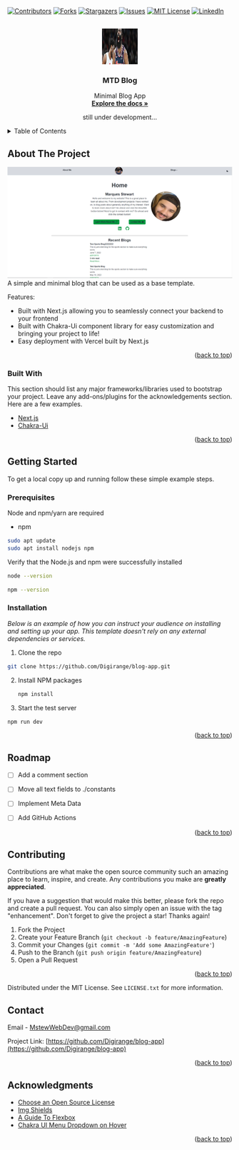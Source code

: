 <div id="top"></div>

[![Contributors][contributors-shield]][contributors-url]
[![Forks][forks-shield]][forks-url]
[![Stargazers][stars-shield]][stars-url]
[![Issues][issues-shield]][issues-url]
[![MIT License][license-shield]][license-url]
[![LinkedIn][linkedin-shield]][linkedin-url]



<!-- PROJECT LOGO -->
<br />
<div align="center">
  <a href="https://github.com/Digirange/blog-app">
    <img src="public/harden.jpg" alt="Logo" width="80" height="80">
  </a>

  <h3 align="center">MTD Blog</h3>

  <p align="center">
    Minimal Blog App
    <br />
    <a href="https://github.com/Digirange/blog-app"><strong>Explore the docs »</strong></a>
    <p>still under development...</p>
  </p>
</div>



<!-- TABLE OF CONTENTS -->
<details>
  <summary>Table of Contents</summary>
  <ol>
    <li>
      <a href="#about-the-project">About The Project</a>
      <ul>
        <li><a href="#built-with">Built With</a></li>
      </ul>
    </li>
    <li>
      <a href="#getting-started">Getting Started</a>
      <ul>
        <li><a href="#prerequisites">Prerequisites</a></li>
        <li><a href="#installation">Installation</a></li>
      </ul>
    </li>
    <li><a href="#usage">Usage</a></li>
    <li><a href="#roadmap">Roadmap</a></li>
    <li><a href="#contributing">Contributing</a></li>
    <li><a href="#license">License</a></li>
    <li><a href="#contact">Contact</a></li>
    <li><a href="#acknowledgments">Acknowledgments</a></li>
  </ol>
</details>



<!-- ABOUT THE PROJECT -->
## About The Project

[![Product Name Screen Shot][product-screenshot]](https://mtd-blog.vercel.app/)
A simple and minimal blog that can be used as a base template.


Features:
* Built with Next.js allowing you to seamlessly connect your backend to your frontend
* Built with Chakra-Ui component library for easy customization and bringing your project to life!
* Easy deployment with Vercel built by Next.js

<p align="right">(<a href="#top">back to top</a>)</p>



### Built With

This section should list any major frameworks/libraries used to bootstrap your project. Leave any add-ons/plugins for the acknowledgements section. Here are a few examples.

* [Next.js](https://nextjs.org/)
* [Chakra-Ui](https://chakra-ui.com/)


<p align="right">(<a href="#top">back to top</a>)</p>



<!-- GETTING STARTED -->
## Getting Started

To get a local copy up and running follow these simple example steps.

### Prerequisites

Node and npm/yarn are required
* npm
```sh
sudo apt update
sudo apt install nodejs npm
```

Verify that the Node.js and npm were successfully installed
```sh
node --version
```
```sh
npm --version
```

### Installation

_Below is an example of how you can instruct your audience on installing and setting up your app. This template doesn't rely on any external dependencies or services._

1. Clone the repo
```sh
git clone https://github.com/Digirange/blog-app.git
```
2. Install NPM packages
   ```sh
   npm install
   ```
3. Start the test server
```sh
npm run dev
```

<p align="right">(<a href="#top">back to top</a>)</p>



<!-- USAGE EXAMPLES -->


<!-- ROADMAP -->
## Roadmap

- [ ] Add a comment section
- [ ] Move all text fields to ./constants
- [ ] Implement Meta Data
- [ ] Add GitHub Actions


<p align="right">(<a href="#top">back to top</a>)</p>



<!-- CONTRIBUTING -->
## Contributing

Contributions are what make the open source community such an amazing place to learn, inspire, and create. Any contributions you make are **greatly appreciated**.

If you have a suggestion that would make this better, please fork the repo and create a pull request. You can also simply open an issue with the tag "enhancement".
Don't forget to give the project a star! Thanks again!

1. Fork the Project
2. Create your Feature Branch (`git checkout -b feature/AmazingFeature`)
3. Commit your Changes (`git commit -m 'Add some AmazingFeature'`)
4. Push to the Branch (`git push origin feature/AmazingFeature`)
5. Open a Pull Request

<p align="right">(<a href="#top">back to top</a>)</p>



<!-- LICENSE -->

Distributed under the MIT License. See `LICENSE.txt` for more information.

<!-- CONTACT -->
## Contact

Email - MstewWebDev@gmail.com

Project Link: [https://github.com/Digirange/blog-app](https://github.com/Digirange/blog-app)

<p align="right">(<a href="#top">back to top</a>)</p>



<!-- ACKNOWLEDGMENTS -->
## Acknowledgments


* [Choose an Open Source License](https://choosealicense.com)
* [Img Shields](https://shields.io)
* [A Guide To Flexbox](https://css-tricks.com/snippets/css/a-guide-to-flexbox/)
* [Chakra UI Menu Dropdown on Hover](https://www.coffeeclass.io/articles/use-disclosure-menu-chakra-ui)

<p align="right">(<a href="#top">back to top</a>)</p>



<!-- MARKDOWN LINKS & IMAGES -->
<!-- https://www.markdownguide.org/basic-syntax/#reference-style-links -->
[contributors-shield]: https://img.shields.io/github/contributors/Digirange/blog-app.svg?style=for-the-badge
[contributors-url]: https://github.com/Digirange/blog-app/graphs/contributors
[forks-shield]: https://img.shields.io/github/forks/Digirange/blog-app.svg?style=for-the-badge
[forks-url]: https://github.com/Digirange/blog-app/network/members
[stars-shield]: https://img.shields.io/github/stars/Digirange/blog-app.svg?style=for-the-badge
[stars-url]: https://github.com/Digirange/blog-app/stargazers
[issues-shield]: https://img.shields.io/github/issues/Digirange/blog-app.svg?style=for-the-badge
[issues-url]: https://github.com/Digirange/blog-app/issues
[license-shield]: https://img.shields.io/github/license/Digirange/blog-app.svg?style=for-the-badge
[license-url]: https://github.com/Digirange/blog-app/blob/master/LICENSE.txt
[linkedin-shield]: https://img.shields.io/badge/-LinkedIn-black.svg?style=for-the-badge&logo=linkedin&colorB=555
[linkedin-url]: https://www.linkedin.com/in/marques-stewart-160485192/
[product-screenshot]: public/Homepage-blog.png